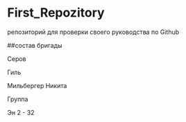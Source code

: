 # First_Repozitory

репозиторий для проверки своего руководства по Github

##состав бригады

Серов

Гиль

Мильбергер Никита

Группа 

Эн 2 - 32
